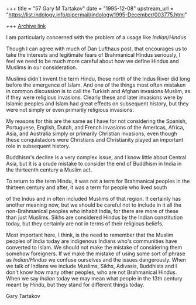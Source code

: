 +++
title = "57 Gary M Tartakov"
date = "1995-12-08"
upstream_url = "https://list.indology.info/pipermail/indology/1995-December/003775.html"

+++
[Archive link](https://list.indology.info/pipermail/indology/1995-December/003775.html)


I am particularly concerned with the problem of a usage like *Indian/Hindus*

Though I can agree with much of Dan Lufthaus post, that encourages us to
take the interests and legitimate fears of Brahmanical Hindus seriously, I feel
we need to be much more careful about how we define Hindus and Muslims 
in our consideration.

Muslims didn't invent the term Hindu, those north of the Indus River
did long before the emergence of Islam.  And one of the things most often 
mistaken in common discussion is to call the Turkish and Afghan
invasions Muslim, as if they were religious invasions.  Clearly these and later
invasions were by Islamic peoples and Islam had great effects on
subsequent history, but they were not simply or even primarily religious invasions.

My reasons for this are the same as I have for not considering the
Spanish, Portuguese, English, Dutch, and French invasions of the Americas,
Africa, Asia, and Australia simply or primarily Christian invasions,
even though these conquistadors were Christians and Christianity played
an important role in subsequent history.

Buddhism's decline is a very complex issue, and I know little about
Central Asia, but it is a crude mistake to consider the end of Buddhism
in India in the thirteenth century a Muslim act.  

To return to the term Hindu, it was not a term for Brahmanical peoples
in the thirteen century and after, it was a term for people who lived south

of the Indus and in often included Muslims of that region.  It certainly
has another meaning now, but we should be careful not to include in it
all the non-Brahmanical peoples who inhabit India, for there are more of
these than just Muslims.  Sikhs are considered Hindus by the Indian 
constitution today, but they certainly are not in terms of their
religious beliefs.  

Most important here, I think, is the need to remember that the Muslim 
peoples of India today are indigenous Indians who's communities have 
converted to Islam. We should not make the mistake of considering them
somehow foreigners.  If we make the mistake of using some sort 
of phrase as *Indian/Hindus* we confuse ourselves and the issues 
dangerously.  When we talk of Indians we include Muslims, Sikhs,
Adivasis, Buddhists and I don't know how many other peoples, who are not
Brahmanical Hindus.  When we say *Indian* today we may mean what people
in the 13th century meant by *Hindu*, but they stand for different things today.  

Gary Tartakov





